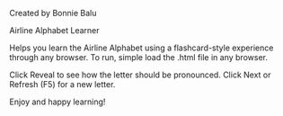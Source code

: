 Created by Bonnie Balu

Airline Alphabet Learner

Helps you learn the Airline Alphabet using a flashcard-style experience through any browser.
To run, simple load the .html file in any browser.

Click Reveal to see how the letter should be pronounced. 
Click Next or Refresh (F5) for a new letter.

Enjoy and happy learning!
